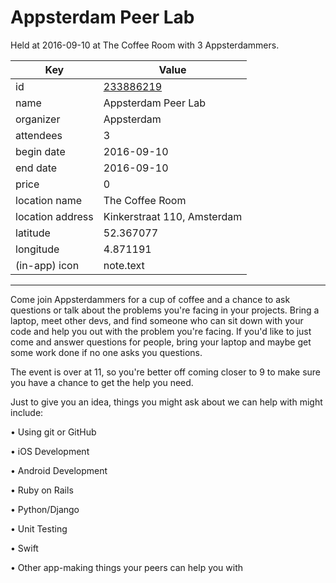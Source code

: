 # Appsterdam Peer Lab
Held at 2016-09-10 at The Coffee Room with 3 Appsterdammers.
        
|Key|Value
|---|---|
|id|[233886219](https://www.meetup.com/appsterdam/events/233886219/)|
|name|Appsterdam Peer Lab|
|organizer|Appsterdam|
|attendees|3|
|begin date|2016-09-10|
|end date|2016-09-10|
|price|0|
|location name|The Coffee Room|
|location address|Kinkerstraat 110, Amsterdam|
|latitude|52.367077|
|longitude|4.871191|
|(in-app) icon|note.text|

---

Come join Appsterdammers for a cup of coffee and a chance to ask questions or talk about the problems you're facing in your projects. Bring a laptop, meet other devs, and find someone who can sit down with your code and help you out with the problem you're facing. If you'd like to just come and answer questions for people, bring your laptop and maybe get some work done if no one asks you questions.

The event is over at 11, so you're better off coming closer to 9 to make sure you have a chance to get the help you need.

Just to give you an idea, things you might ask about we can help with might include:

• Using git or GitHub

• iOS Development

• Android Development

• Ruby on Rails

• Python/Django

• Unit Testing

• Swift

• Other app-making things your peers can help you with


